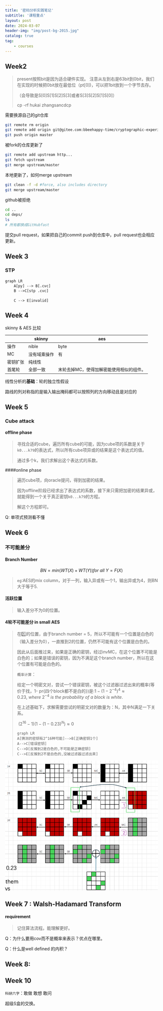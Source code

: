 ```yaml
---
title: '密码分析实践笔记'
subtitle: '课程重点'
layout: post
date: 2024-03-07
header-img: "img/post-bg-2015.jpg"
catalog: true
tag: 
    - courses
---
```


## Week2
> present按照bit是因为适合硬件实现。
> 注意从左到右是63bit到0bit，我们在实现的时候把0bit放在最低位（pt[0])，可以把1bit放到一个字节去存。
>
> （会导致是S[0]S[1]S[2]S[3]或者S[3]S[2]S[1]S[0]）
>
> cp -rf hukai zhangsancdcp



需要换源自己的git仓库

```bash
git remote rm origin
git remote add origin git@gitee.com:bbeehappy-time/cryptographic-experiments.git   
git push origin master  
```



被fork的仓库更新了

```bash
git remote add upstream http...
git fetch upstream
git merge upstream/master
```



本地更新了，如何merge upstream

```bash
git clean -f -d	#force, also includes directory
git merge upstream/master
```



github被拒绝

```bash
cd ..
cd deps/
ls
# 所有都换成GitHubfast
```



提交pull request，如果把自己的commit push到仓库中，pull request也会相应更新。

## Week 3

### STP 

```mermaid
graph LR
    A[py] --> B[.cvc]
    B -->C[stp .cvc]

    C --> E[invalid]

```



## Week 4

skinny & AES 比较

|          | skinny       | aes                                      |
| -------- | ------------ | ---------------------------------------- |
| 操作     | nible        | byte                                     |
| MC       | 没有域乘操作 | 有                                       |
| 密钥扩张 | 纯线性       |                                          |
| 首尾轮   | 全部一致     | 末轮去掉MC，使得加解密能使用相似的组件。 |

线性分析的**基础**：轮的独立性假设

路线的列对称指的是输入输出掩码都可以按照列的方向移动且是对应的





## Week 5

### Cube attack

#### offline phase

> 寻找合适的cube，遍历所有cube的可能，因为cube项的系数是关于`k0...k79`的表达式，所以所有cube项异或的结果是这个表达式的值。
>
> 通过多个k，我们求解出这个表达式的系数。

####online phase

> 遍历cube项，向oracle提问，得到加密的结果。
>
> 因为offline阶段已经求出了表达式的系数，接下来只需把加密的结果异或，就能得到一个关于真正密钥`k0...k79`的方程。
>
> 解这个方程即可。



Q: 单项式预测看不懂

## Week 6

### 不可能差分

#### Branch Number

$$
BN = min(WT(X)+WT(Y)) for\  all \ Y = F(X)
$$


>`eg`:AES的mix column，对于一列，输入异或有一个1，输出异或为4，则BN大于等于5.

#### 活跃位置

> 输入差分不为0的位置。

#### 4轮不可能差分 in small AES

> 在1️⃣的位置，由于branch number = 5，所以不可能有一个位置是白色的（输入差分为0），一直推到2的位置，仍然不可能有这个位置是白色的。
>
> 因此从后面推过来，如果是正确的密钥，经过invMC，在这个位置不可能是白色的；如果是错误的密钥，因为不满足这个branch number，所以在这个位置有可能是白色的。
>
> `概率计算`：
>
> ​					给定一个明密文对，尝试一个错误密钥，被这个过滤器过滤出来的概率(等价于找，1- pr{四个block都不是白的})是:$1 - (1- 2^{-4})^4\approx  0.23,\ where \ 2^{-4}\  is\  the\ probability\ of\ a\ block\ is\ white.$
>
> ​					在上述基础下，求解需要尝试的明密文对的数量为：N，其中N满足一下关系。
>
> ​					$(2^{16}-1)(1-(1-0.23)^N)\approx 0$
>
> ```mermaid
> graph LR
> A[猜测的密钥有2^16种可能]-->B[正确密钥1个]
> A-->C[错误密钥]
> C-->D[反推到2是白色的,不可能是正确密钥]
> C-->E[反推到2不是白色的,没被过滤器过滤出来]
> ```
>
> 

<img src="https://raw.githubusercontent.com/BugProducer2/PicBed/main/img/image-20240510124059635.png" alt="image-20240510124059635" style="zoom:67%;" />

## Week 7 : Walsh-Hadamard Transform
#### requirement

> 记住算法流程。能理解更好。

Q：为什么要用cov而不是概率来表示？优点在哪里。

Q：什么是well defined 的内积？



## Week 8:



## Week 10

`科研六字`：敢做 敢想 敢问 



超级S盒的交换。



